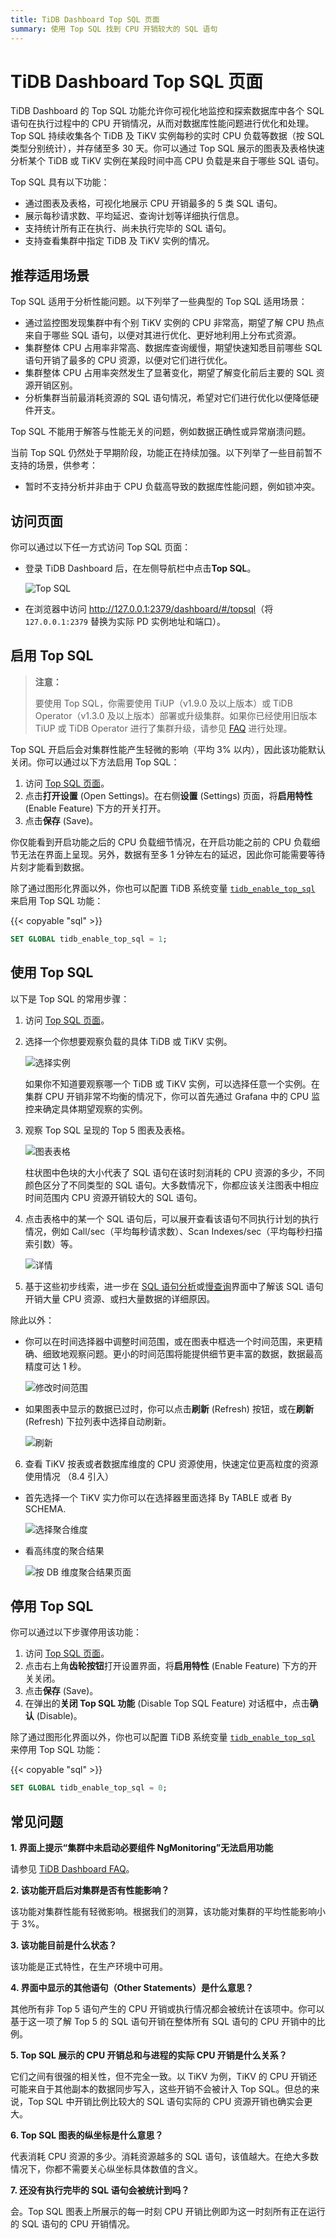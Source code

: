 ```yaml
---
title: TiDB Dashboard Top SQL 页面
summary: 使用 Top SQL 找到 CPU 开销较大的 SQL 语句
---
```


# TiDB Dashboard Top SQL 页面

TiDB Dashboard 的 Top SQL 功能允许你可视化地监控和探索数据库中各个 SQL 语句在执行过程中的 CPU 开销情况，从而对数据库性能问题进行优化和处理。Top SQL 持续收集各个 TiDB 及 TiKV 实例每秒的实时 CPU 负载等数据（按 SQL 类型分别统计），并存储至多 30 天。你可以通过 Top SQL 展示的图表及表格快速分析某个 TiDB 或 TiKV 实例在某段时间中高 CPU 负载是来自于哪些 SQL 语句。

Top SQL 具有以下功能：

* 通过图表及表格，可视化地展示 CPU 开销最多的 5 类 SQL 语句。
* 展示每秒请求数、平均延迟、查询计划等详细执行信息。
* 支持统计所有正在执行、尚未执行完毕的 SQL 语句。
* 支持查看集群中指定 TiDB 及 TiKV 实例的情况。

## 推荐适用场景

Top SQL 适用于分析性能问题。以下列举了一些典型的 Top SQL 适用场景：

* 通过监控图发现集群中有个别 TiKV 实例的 CPU 非常高，期望了解 CPU 热点来自于哪些 SQL 语句，以便对其进行优化、更好地利用上分布式资源。
* 集群整体 CPU 占用率非常高、数据库查询缓慢，期望快速知悉目前哪些 SQL 语句开销了最多的 CPU 资源，以便对它们进行优化。
* 集群整体 CPU 占用率突然发生了显著变化，期望了解变化前后主要的 SQL 资源开销区别。
* 分析集群当前最消耗资源的 SQL 语句情况，希望对它们进行优化以便降低硬件开支。

Top SQL 不能用于解答与性能无关的问题，例如数据正确性或异常崩溃问题。

当前 Top SQL 仍然处于早期阶段，功能正在持续加强。以下列举了一些目前暂不支持的场景，供参考：

* 暂时不支持分析并非由于 CPU 负载高导致的数据库性能问题，例如锁冲突。

## 访问页面

你可以通过以下任一方式访问 Top SQL 页面：

- 登录 TiDB Dashboard 后，在左侧导航栏中点击**Top SQL**。

  ![Top SQL](/media/dashboard/top-sql-access.png)

- 在浏览器中访问 <http://127.0.0.1:2379/dashboard/#/topsql>（将 `127.0.0.1:2379` 替换为实际 PD 实例地址和端口）。

## 启用 Top SQL

> **注意：**
>
> 要使用 Top SQL，你需要使用 TiUP（v1.9.0 及以上版本）或 TiDB Operator（v1.3.0 及以上版本）部署或升级集群。如果你已经使用旧版本 TiUP 或 TiDB Operator 进行了集群升级，请参见 [FAQ](/dashboard/dashboard-faq.md#界面提示-集群中未启动必要组件-ngmonitoring) 进行处理。

Top SQL 开启后会对集群性能产生轻微的影响（平均 3% 以内），因此该功能默认关闭。你可以通过以下方法启用 Top SQL：

1. 访问 [Top SQL 页面](#访问页面)。
2. 点击**打开设置** (Open Settings)。在右侧**设置** (Settings) 页面，将**启用特性** (Enable Feature) 下方的开关打开。
3. 点击**保存** (Save)。

你仅能看到开启功能之后的 CPU 负载细节情况，在开启功能之前的 CPU 负载细节无法在界面上呈现。另外，数据有至多 1 分钟左右的延迟，因此你可能需要等待片刻才能看到数据。

除了通过图形化界面以外，你也可以配置 TiDB 系统变量 [`tidb_enable_top_sql`](/system-variables.md#tidb_enable_top_sql-从-v540-版本开始引入) 来启用 Top SQL 功能：

{{< copyable "sql" >}}

```sql
SET GLOBAL tidb_enable_top_sql = 1;
```

## 使用 Top SQL

以下是 Top SQL 的常用步骤：

1. 访问 [Top SQL 页面](#访问页面)。

2. 选择一个你想要观察负载的具体 TiDB 或 TiKV 实例。

   ![选择实例](/media/dashboard/top-sql-usage-select-instance.png)

   如果你不知道要观察哪一个 TiDB 或 TiKV 实例，可以选择任意一个实例。在集群 CPU 开销非常不均衡的情况下，你可以首先通过 Grafana 中的 CPU 监控来确定具体期望观察的实例。

3. 观察 Top SQL 呈现的 Top 5 图表及表格。

   ![图表表格](/media/dashboard/top-sql-usage-chart.png)

   柱状图中色块的大小代表了 SQL 语句在该时刻消耗的 CPU 资源的多少，不同颜色区分了不同类型的 SQL 语句。大多数情况下，你都应该关注图表中相应时间范围内 CPU 资源开销较大的 SQL 语句。

4. 点击表格中的某一个 SQL 语句后，可以展开查看该语句不同执行计划的执行情况，例如 Call/sec（平均每秒请求数）、Scan Indexes/sec（平均每秒扫描索引数）等。

   ![详情](/media/dashboard/top-sql-details.png)

5. 基于这些初步线索，进一步在 [SQL 语句分析](/dashboard/dashboard-statement-list.md)或[慢查询](/dashboard/dashboard-slow-query.md)界面中了解该 SQL 语句开销大量 CPU 资源、或扫大量数据的详细原因。

除此以外：

* 你可以在时间选择器中调整时间范围，或在图表中框选一个时间范围，来更精确、细致地观察问题。更小的时间范围将能提供细节更丰富的数据，数据最高精度可达 1 秒。

  ![修改时间范围](/media/dashboard/top-sql-usage-change-timerange.png)

* 如果图表中显示的数据已过时，你可以点击**刷新** (Refresh) 按钮，或在**刷新** (Refresh) 下拉列表中选择自动刷新。

  ![刷新](/media/dashboard/top-sql-usage-refresh.png)

6. 查看 TiKV 按表或者数据库维度的 CPU 资源使用，快速定位更高粒度的资源使用情况 （8.4 引入）

* 首先选择一个 TiKV 实力你可以在选择器里面选择 By TABLE 或者 By SCHEMA.

  ![选择聚合维度](/media/dashboard/top-sql-usage-select-agg-by.png)

* 看高纬度的聚合结果

  ![按 DB 维度聚合结果页面](/media/dashboard/top-sql-usage-agg-by-db-detail.png)

## 停用 Top SQL

你可以通过以下步骤停用该功能：

1. 访问 [Top SQL 页面](#访问页面)。
2. 点击右上角**齿轮按钮**打开设置界面，将**启用特性** (Enable Feature) 下方的开关关闭。
3. 点击**保存** (Save)。
4. 在弹出的**关闭 Top SQL 功能** (Disable Top SQL Feature) 对话框中，点击**确认** (Disable)。

除了通过图形化界面以外，你也可以配置 TiDB 系统变量 [`tidb_enable_top_sql`](/system-variables.md#tidb_enable_top_sql-从-v540-版本开始引入) 来停用 Top SQL 功能：

{{< copyable "sql" >}}

```sql
SET GLOBAL tidb_enable_top_sql = 0;
```

## 常见问题

**1. 界面上提示“集群中未启动必要组件 NgMonitoring”无法启用功能**

请参见 [TiDB Dashboard FAQ](/dashboard/dashboard-faq.md#界面提示-集群中未启动必要组件-ngmonitoring)。

**2. 该功能开启后对集群是否有性能影响？**

该功能对集群性能有轻微影响。根据我们的测算，该功能对集群的平均性能影响小于 3%。

**3. 该功能目前是什么状态？**

该功能是正式特性，在生产环境中可用。

**4. 界面中显示的其他语句（Other Statements）是什么意思？**

其他所有非 Top 5 语句产生的 CPU 开销或执行情况都会被统计在该项中。你可以基于这一项了解 Top 5 的 SQL 语句开销在整体所有 SQL 语句的 CPU 开销中的比例。

**5. Top SQL 展示的 CPU 开销总和与进程的实际 CPU 开销是什么关系？**

它们之间有很强的相关性，但不完全一致。以 TiKV 为例，TiKV 的 CPU 开销还可能来自于其他副本的数据同步写入，这些开销不会被计入 Top SQL。但总的来说，Top SQL 中开销比例比较大的 SQL 语句实际的 CPU 资源开销也确实会更大。

**6. Top SQL 图表的纵坐标是什么意思？**

代表消耗 CPU 资源的多少。消耗资源越多的 SQL 语句，该值越大。在绝大多数情况下，你都不需要关心纵坐标具体数值的含义。

**7. 还没有执行完毕的 SQL 语句会被统计到吗？**

会。Top SQL 图表上所展示的每一时刻 CPU 开销比例即为这一时刻所有正在运行的 SQL 语句的 CPU 开销情况。
